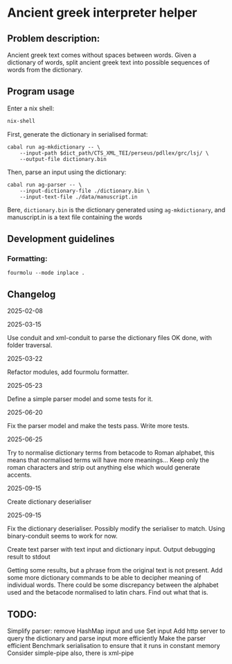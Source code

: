 # Ancient greek interpreter helper

## Problem description:

Ancient greek text comes without spaces between words. Given a dictionary of words, split ancient
greek text into possible sequences of words from the dictionary.

## Program usage 

Enter a nix shell:

```bash
nix-shell
```

First, generate the dictionary in serialised format:

```
cabal run ag-mkdictionary -- \
    --input-path $dict_path/CTS_XML_TEI/perseus/pdllex/grc/lsj/ \
    --output-file dictionary.bin
```

Then, parse an input using the dictionary:

```
cabal run ag-parser -- \
    --input-dictionary-file ./dictionary.bin \
    --input-text-file ./data/manuscript.in
```

Bere, `dictionary.bin` is the dictionary generated using `ag-mkdictionary`, and manuscript.in is 
a text file containing the words 

## Development guidelines

### Formatting: 

```
fourmolu --mode inplace .
```

## Changelog

2025-02-08

2025-03-15

Use conduit and xml-conduit to parse the dictionary files
    OK done, with folder traversal.

2025-03-22

Refactor modules, add fourmolu formatter.

2025-05-23

Define a simple parser model and some tests for it.

2025-06-20 

Fix the parser model and make the tests pass. Write more tests.

2025-06-25

Try to normalise dictionary terms from betacode to Roman alphabet, this means that
  normalised terms will have more meanings...
Keep only the roman characters and strip out anything else which would generate accents.

2025-09-15

Create dictionary deserialiser

2025-09-15

Fix the dictionary deserialiser. Possibly modify the serialiser to match. Using binary-conduit 
    seems to work for now.

Create text parser with text input and dictionary input. Output debugging result to stdout

Getting some results, but a phrase from the original text is not
present. Add some more dictionary commands to be able to decipher meaning
of individual words. There could be some discrepancy between the alphabet
used and the betacode normalised to latin chars. Find out what that is.

## TODO:

Simplify parser: remove HashMap input and use Set input
Add http server to query the dictionary and parse input more efficiently
Make the parser efficient
Benchmark serialisation to ensure that it runs in constant memory
Consider simple-pipe also, there is xml-pipe
